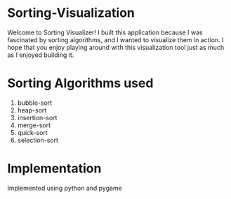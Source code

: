 # Sorting-Visualization

Welcome to Sorting Visualizer! I built this application because I was fascinated by sorting algorithms, and I wanted to visualize them in action. I hope that you enjoy playing around with this visualization tool just as much as I enjoyed building it. 

# Sorting Algorithms used

1.  bubble-sort 
2.  heap-sort
3.  insertion-sort
4.  merge-sort
5.  quick-sort
6.  selection-sort

# Implementation

Implemented using python and pygame 
